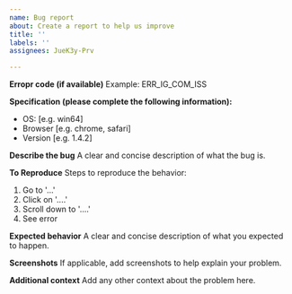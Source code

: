 ```yaml
---
name: Bug report
about: Create a report to help us improve
title: ''
labels: ''
assignees: JueK3y-Prv

---
```


**Erropr code (if available)**
Example: ERR_IG_COM_ISS

**Specification (please complete the following information):**
 - OS: [e.g. win64]
 - Browser [e.g. chrome, safari]
 - Version [e.g. 1.4.2]

**Describe the bug**
A clear and concise description of what the bug is.

**To Reproduce**
Steps to reproduce the behavior:
1. Go to '...'
2. Click on '....'
3. Scroll down to '....'
4. See error

**Expected behavior**
A clear and concise description of what you expected to happen.

**Screenshots**
If applicable, add screenshots to help explain your problem.

**Additional context**
Add any other context about the problem here.
